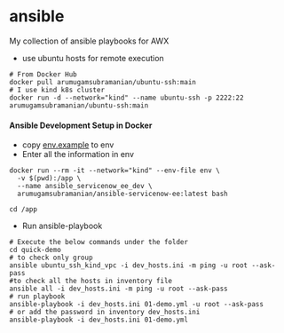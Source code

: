 # ansible
My collection of ansible playbooks for AWX

* use ubuntu hosts for remote execution
```shell
# From Docker Hub
docker pull arumugamsubramanian/ubuntu-ssh:main
# I use kind k8s cluster
docker run -d --network="kind" --name ubuntu-ssh -p 2222:22 arumugamsubramanian/ubuntu-ssh:main
```

#### Ansible Development Setup in Docker
* copy [env.example](env.example) to env
* Enter all the information in env
```shell
docker run --rm -it --network="kind" --env-file env \
  -v $(pwd):/app \
  --name ansible_servicenow_ee_dev \
  arumugamsubramanian/ansible-servicenow-ee:latest bash
  
cd /app
```
* Run ansible-playbook
```shell
# Execute the below commands under the folder
cd quick-demo
# to check only group
ansible ubuntu_ssh_kind_vpc -i dev_hosts.ini -m ping -u root --ask-pass
#to check all the hosts in inventory file
ansible all -i dev_hosts.ini -m ping -u root --ask-pass
# run playbook
ansible-playbook -i dev_hosts.ini 01-demo.yml -u root --ask-pass
# or add the password in inventory dev_hosts.ini
ansible-playbook -i dev_hosts.ini 01-demo.yml
```